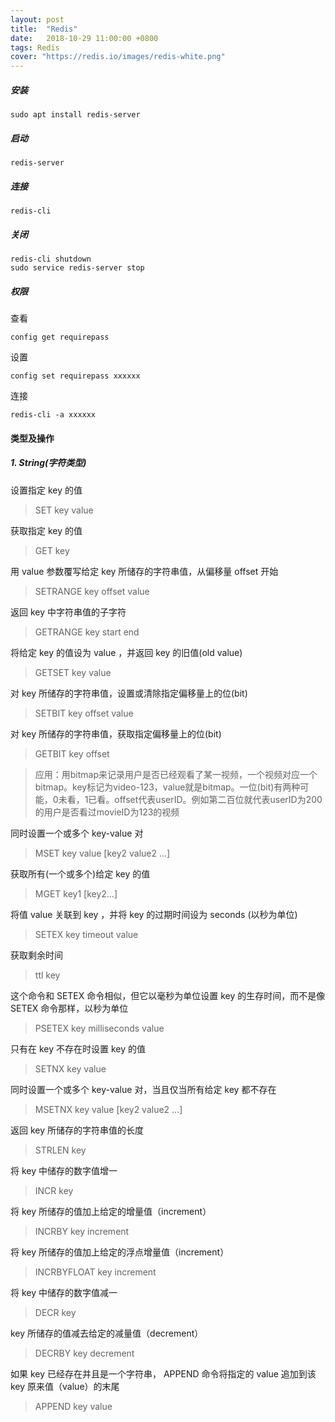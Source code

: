 ```yaml
---
layout: post
title:  "Redis"
date:   2018-10-29 11:00:00 +0800
tags: Redis
cover: "https://redis.io/images/redis-white.png"
---
```


##### 安装
```
sudo apt install redis-server
```

##### 启动
```
redis-server
```
##### 连接
```
redis-cli
```
##### 关闭
```
redis-cli shutdown
sudo service redis-server stop
```

##### 权限
查看
```
config get requirepass
```
设置
```
config set requirepass xxxxxx
```
连接
```
redis-cli -a xxxxxx
```

#### 类型及操作
##### 1. String(字符类型)

设置指定 key 的值 
> SET key value

获取指定 key 的值
> GET key

用 value 参数覆写给定 key 所储存的字符串值，从偏移量 offset 开始
> SETRANGE key offset value

返回 key 中字符串值的子字符
> GETRANGE key start end

将给定 key 的值设为 value ，并返回 key 的旧值(old value)
> GETSET key value

对 key 所储存的字符串值，设置或清除指定偏移量上的位(bit)
> SETBIT key offset value

对 key 所储存的字符串值，获取指定偏移量上的位(bit)
> GETBIT key offset

> 应用：用bitmap来记录用户是否已经观看了某一视频，一个视频对应一个bitmap。key标记为video-123，value就是bitmap。一位(bit)有两种可能，0未看，1已看。offset代表userID。例如第二百位就代表userID为200的用户是否看过movieID为123的视频

同时设置一个或多个 key-value 对
> MSET key value [key2 value2 ...]

获取所有(一个或多个)给定 key 的值
> MGET key1 [key2...]

将值 value 关联到 key ，并将 key 的过期时间设为 seconds (以秒为单位)
> SETEX key timeout value

获取剩余时间
> ttl key

这个命令和 SETEX 命令相似，但它以毫秒为单位设置 key 的生存时间，而不是像 SETEX 命令那样，以秒为单位
> PSETEX key milliseconds value

只有在 key 不存在时设置 key 的值
> SETNX key value

同时设置一个或多个 key-value 对，当且仅当所有给定 key 都不存在
> MSETNX key value [key2 value2 ...]

返回 key 所储存的字符串值的长度
> STRLEN key

将 key 中储存的数字值增一
> INCR key

将 key 所储存的值加上给定的增量值（increment） 
> INCRBY key increment

将 key 所储存的值加上给定的浮点增量值（increment）
> INCRBYFLOAT key increment

将 key 中储存的数字值减一
> DECR key

key 所储存的值减去给定的减量值（decrement） 
> DECRBY key decrement

如果 key 已经存在并且是一个字符串， APPEND 命令将指定的 value 追加到该 key 原来值（value）的末尾
> APPEND key value